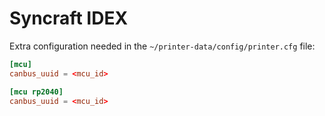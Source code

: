 # Syncraft IDEX

Extra configuration needed in the `~/printer-data/config/printer.cfg` file:

```conf
[mcu]
canbus_uuid = <mcu_id>

[mcu rp2040]
canbus_uuid = <mcu_id>
```